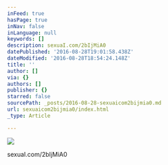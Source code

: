 ```yaml
---
inFeed: true
hasPage: true
inNav: false
inLanguage: null
keywords: []
description: sexuaI.com/2bIjMiA0
datePublished: '2016-08-28T19:01:58.438Z'
dateModified: '2016-08-28T18:54:24.148Z'
title: ''
author: []
via: {}
authors: []
publisher: {}
starred: false
sourcePath: _posts/2016-08-28-sexuaicom2bijmia0.md
url: sexuaicom2bijmia0/index.html
_type: Article

---
```

![](https://the-grid-user-content.s3-us-west-2.amazonaws.com/4605559a-425c-4662-ba43-05bbfcf276d3.jpg)

sexuaI.com/2bIjMiA0